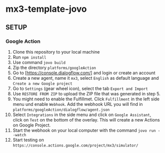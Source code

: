 # mx3-template-jovo

## SETUP
 
### Google Action

1. Clone this repository to your local machine
2. Run `npm install`
3. Use command `jovo build`
4. Zip the directory `platforms/googleAction`
5. Go to [https://console.dialogflow.com/] and login or create an account
6. Create a new agent, name it `mx3`, select `English` as default language and `Create a new Google project`
7. Go to `Settings` (gear wheel icon), select the tab `Export and Import`
8. Use `RESTORE FROM ZIP` to upload the ZIP file that was generated in step 5.
9. You might need to enable the Fulfillmet. Click `Fulfillment` in the left side menu und enable `Webhook`. Add the webhook URL you will find in `platforms/googleAction/dialogflow/agent.json`
10. Select `Integrations` in the side menu and click on `Google Assistant`, click on `Test` on the bottom of the overlay. This will create a new Actions on Google Project.
11. Start the webhook on your local computer with the command `jovo run --watch`
12. Start testing on `https://console.actions.google.com/project/mx3/simulator/`

